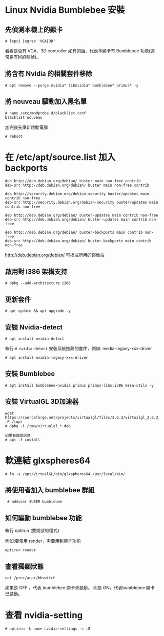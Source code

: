 # Linux Nvidia Bumblebee 安裝

## 先偵測本機上的顯卡
```
# lspci |egrep 'VGA|3D'
```
看看是否有 VGA、3D controller
如有的話，代表本顯卡有 Bumblebee 功能(通常是有M的型號)。

## 將含有 Nvidia 的相關套件移除
```
# apt remove --purge nvidia* libnvidia* bumblebee* primus* -y
```
## 將 nouveau 驅動加入黑名單
```
# nano /etc/modprobe.d/blacklist.conf
blacklist nouveau
```
加完後先重新啟動電腦
```
# reboot
```
# 在 /etc/apt/source.list 加入 backports
```
deb http://deb.debian.org/debian/ buster main non-free contrib
deb-src http://deb.debian.org/debian/ buster main non-free contrib

deb http://security.debian.org/debian-security buster/updates main contrib non-free
deb-src http://security.debian.org/debian-security buster/updates main contrib non-free

deb http://deb.debian.org/debian/ buster-updates main contrib non-free
deb-src http://deb.debian.org/debian/ buster-updates main contrib non-free

deb http://deb.debian.org/debian/ buster-backports main contrib non-free
deb-src http://deb.debian.org/debian/ buster-backports main contrib non-free
```
http://deb.debian.org/debian/ 可換成所用的鏡像站

## 啟用對 i386 架構支持
```
# dpkg --add-architecture i386
```
## 更新套件
```
# apt update && apt upgrade -y
```
## 安裝 Nvidia-detect
```
# apt install nvidia-detect
```
執行 `# nvidia-detect`
安裝系統推薦的套件，例如: nvidia-legacy-xxx-driver
```
# apt install nvidia-legacy-xxx-driver
```

## 安裝 Bumblebee

```
# apt install bumblebee-nvidia primus primus-libs:i386 mesa-utils -y
```
## 安裝 VirtualGL 3D加速器

```
wget https://sourceforge.net/projects/virtualgl/files/2.6.3/virtualgl_2.6.3_amd64.deb -P /tmp/
# dpkg -i /tmp/virtualgl_*.deb

如果有錯誤訊息
# apt -f install
```
# 軟連結 glxspheres64 
```
# ln -s /opt/VirtualGL/bin/glxspheres64 /usr/local/bin/
```
## 將使用者加入 bumblebee 群組
```
 # adduser $USER bumblebee
```
## 如何驅動 bumblebee 功能
執行 optirun (要開啟的程式)

例如:要使用 render，需要用到顯卡功能
```
optirun render
```

## 查看獨顯狀態
```
cat /proc/acpi/bbswitch
```
如果是 OFF ，代表 bumblebee 顯卡未啟動。
則是 ON，代表bumblebee 顯卡已啟動。

# 查看 nvidia-setting
```
# optirun -b none nvidia-settings -c :8
```